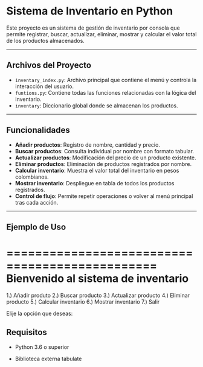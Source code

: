 # Sistema de Inventario en Python

Este proyecto es un sistema de gestión de inventario por consola que permite registrar, buscar, actualizar, eliminar, mostrar y calcular el valor total de los productos almacenados.

---

## Archivos del Proyecto

- `inventary_index.py`: Archivo principal que contiene el menú y controla la interacción del usuario.
- `funtions.py`: Contiene todas las funciones relacionadas con la lógica del inventario.
- `inventary`: Diccionario global donde se almacenan los productos.

---

## Funcionalidades

- **Añadir productos**: Registro de nombre, cantidad y precio.
- **Buscar productos**: Consulta individual por nombre con formato tabular.
- **Actualizar productos**: Modificación del precio de un producto existente.
- **Eliminar productos**: Eliminación de productos registrados por nombre.
- **Calcular inventario**: Muestra el valor total del inventario en pesos colombianos.
- **Mostrar inventario**: Despliegue en tabla de todos los productos registrados.
- **Control de flujo**: Permite repetir operaciones o volver al menú principal tras cada acción.

---

## Ejemplo de Uso

===============================================
Bienvenido al sistema de inventario
===============================================
1.) Añadir produto
2.) Buscar producto
3.) Actualizar producto
4.) Eliminar producto
5.) Calcular inventario
6.) Mostrar inventario
7.) Salir

Elije la opción que deseas: 

## Requisitos

- Python 3.6 o superior

- Biblioteca externa tabulate
